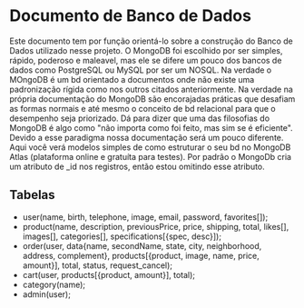 # Documento de Banco de Dados
Este documento tem por função orientá-lo sobre a construção do Banco de Dados utilizado nesse projeto. O MongoDB foi escolhido por ser simples, rápido, poderoso e maleavel, mas ele se difere um pouco dos bancos de dados como PostgreSQL ou MySQL por ser um NOSQL. Na verdade o MOngoDB é um bd orientado a documentos onde não existe uma padronização rígida como nos outros citados anteriormente. Na verdade na própria documentação do MongoDB são encorajadas práticas que desafiam as formas normais e até mesmo o conceito de bd relacional para que o desempenho seja priorizado. Dá para dizer que uma das filosofias do MongoDB é algo como "não importa como foi feito, mas sim se é eficiente". 
Devido a esse paradigma nossa documentação será um pouco diferente. Aqui você verá modelos simples de como estruturar o seu bd no MongoDB Atlas (plataforma online e gratuíta para testes). Por padrão o MongoDb cria um atributo de _id nos registros, então estou omitindo esse atributo.

## Tabelas
* user(name, birth, telephone, image, email, password, favorites[]);
* product(name, description, previousPrice, price, shipping, total, likes[], images[], categories[], specifications[{spec, desc}]);
* order(user, data{name, secondName, state, city, neighborhood, address, complement}, products[{product, image, name, price, amount}], total, status, request_cancel);
* cart(user, products[{product, amount}], total);
* category(name);
* admin(user);
